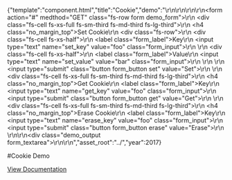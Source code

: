 {"template":"component.html","title":"Cookie","demo":"<!-- START: FIRSTDEMO -->\r\n\r\n<script>\r\n  var $demoForm,\r\n    $demoOutput;\r\n\r\n  $(function() {\r\n    $demoForm = $(\".demo_form\");\r\n    $demoOutput = $(\".demo_output\");\r\n\r\n    $demoForm.on(\"click.cookie\", \".set\", setCookie)\r\n         .on(\"click.cookie\", \".get\", getCookie)\r\n         .on(\"click.cookie\", \".erase\", eraseCookie);\r\n  });\r\n\r\n  function setCookie(e) {\r\n    killEvent(e);\r\n\r\n    var key   = $demoForm.find(\"[name=set_key]\").val(),\r\n      value = $demoForm.find(\"[name=set_value]\").val();\r\n\r\n    $.cookie(key, value);\r\n\r\n    output(\"Set\", key + \" = \" + value);\r\n  }\r\n\r\n  function getCookie(e) {\r\n    killEvent(e);\r\n\r\n    var key   = $demoForm.find(\"[name=get_key]\").val(),\r\n      value = $.cookie(key);\r\n\r\n    output(\"Get\", key + \" = \" + value);\r\n  }\r\n\r\n  function eraseCookie(e) {\r\n    killEvent(e);\r\n\r\n    var key = $demoForm.find(\"[name=erase_key]\").val();\r\n\r\n    $.cookie(key, null);\r\n\r\n    output(\"Erase\", key);\r\n  }\r\n\r\n  function output(label, value) {\r\n    $demoOutput.prepend('<strong>' + label + ': </strong>' + value + '</span><br>');\r\n  }\r\n\r\n  function killEvent(e) {\r\n    e.preventDefault();\r\n    e.stopPropagation();\r\n  }\r\n</script>\r\n\r\n<form action=\"#\" medthod=\"GET\" class=\"fs-row form demo_form\">\r\n  <div class=\"fs-cell fs-xs-full fs-sm-third fs-md-third fs-lg-third\">\r\n    <h4 class=\"no_margin_top\">Set Cookie</h4>\r\n    <div class=\"fs-row\">\r\n      <div class=\"fs-cell fs-xs-half\">\r\n        <label class=\"form_label\">Key</label>\r\n        <input type=\"text\" name=\"set_key\" value=\"foo\" class=\"form_input\">\r\n      </div>\r\n      <div class=\"fs-cell fs-xs-half\">\r\n        <label class=\"form_label\">Value</label>\r\n        <input type=\"text\" name=\"set_value\" value=\"bar\" class=\"form_input\">\r\n      </div>\r\n    </div>\r\n    <input type=\"submit\" class=\"button form_button set\" value=\"Set\">\r\n  </div>\r\n  <div class=\"fs-cell fs-xs-full fs-sm-third fs-md-third fs-lg-third\">\r\n    <h4 class=\"no_margin_top\">Get Cookie</h4>\r\n    <label class=\"form_label\">Key</label>\r\n    <input type=\"text\" name=\"get_key\" value=\"foo\" class=\"form_input\">\r\n    <input type=\"submit\" class=\"button form_button get\" value=\"Get\">\r\n  </div>\r\n  <div class=\"fs-cell fs-xs-full fs-sm-third fs-md-third fs-lg-third\">\r\n    <h4 class=\"no_margin_top\">Erase Cookie</h4>\r\n    <label class=\"form_label\">Key</label>\r\n    <input type=\"text\" name=\"erase_key\" value=\"foo\" class=\"form_input\">\r\n    <input type=\"submit\" class=\"button form_button erase\" value=\"Erase\">\r\n  </div>\r\n</form>\r\n<div class=\"demo_output form_textarea\"></div>\r\n\r\n<!-- END: FIRSTDEMO -->","asset_root":"../","year":2017}

 #Cookie Demo
<p class="back_link"><a href="https://formstone.it/components/cookie">View Documentation</a></p>